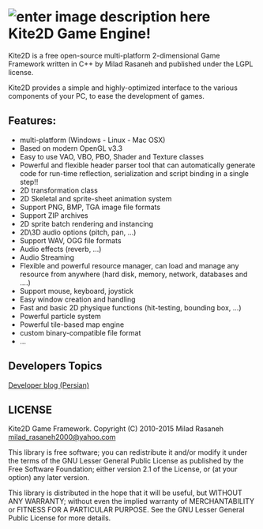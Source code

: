 ![enter image description here](https://www.assembla.com//spaces/kite2d/documents/bi0eMQFQOr5OP8acwqEsg8/download/bi0eMQFQOr5OP8acwqEsg8)
Kite2D Game Engine!
======================
Kite2D is a free open-source multi-platform 2-dimensional Game Framework written in C++ by Milad Rasaneh and published under the LGPL license.

Kite2D provides a simple and highly-optimized interface to the various components of your PC, to ease the development of games.

Features:
---------

 - multi-platform (Windows - Linux - Mac OSX)
 - Based on modern OpenGL v3.3
 - Easy to use VAO, VBO, PBO, Shader and Texture classes
 - Powerful and flexible header parser tool that can automatically
   generate code for run-time reflection, serialization and script
   binding in a single step!!
 - 2D transformation class
 - 2D Skeletal and sprite-sheet animation system
 - Support PNG, BMP, TGA image file formats
 - Support ZIP archives
 - 2D sprite batch rendering and instancing
 - 2D\3D audio options (pitch, pan, ...)
 - Support WAV, OGG file formats
 - Audio effects (reverb, ...)
 - Audio Streaming
 - Flexible and powerful resource manager, can load and manage any
   resource from anywhere (hard disk, memory, network, databases and
   ....)
 - Support mouse, keyboard, joystick
 - Easy window creation and handling
 - Fast and basic 2D physique functions (hit-testing, bounding box, ...)
 - Powerful particle system
 - Powerful tile-based map engine
 - custom binary-compatible file format
 - ...

Developers Topics
-----------------
[Developer blog (Persian)](http://kite2d.blog.ir)

LICENSE
-------
Kite2D Game Framework. Copyright (C) 2010-2015 Milad Rasaneh <milad_rasaneh2000@yahoo.com>

This library is free software; you can redistribute it and/or modify it under the terms of the GNU Lesser General Public License as published by the Free Software Foundation; either version 2.1 of the License, or (at your option) any later version.

This library is distributed in the hope that it will be useful, but WITHOUT ANY WARRANTY; without even the implied warranty of MERCHANTABILITY or FITNESS FOR A PARTICULAR PURPOSE. See the GNU Lesser General Public License for more details.